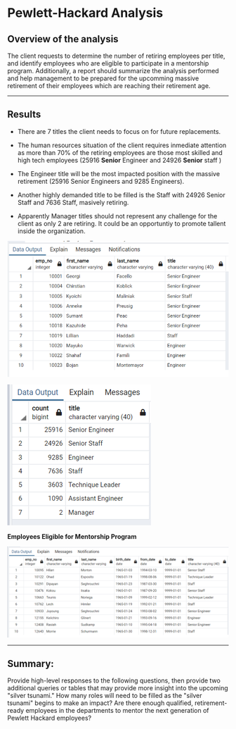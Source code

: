 # Pewlett-Hackard Analysis
## Overview of the analysis
The client requests to determine the number of retiring employees per title, and identify employees who are eligible to participate in a mentorship program. 
Additionally, a report should summarize the analysis performed and help management to be prepared for the upcomming massive retirement of their employees which are reaching their retirement age.  

---

## Results

+ There are 7 titles the client needs to focus on for future replacements. 

+ The human resources situation of the client requires inmediate attention as more than 70% of the retiring employees are those most skilled and high tech employees (25916 **Senior** Engineer and 24926 **Senior** staff )

+ The Engineer title will be the most impacted position with the massive retirement (25916 Senior Engineers and 9285 Engineers). 

+ Another highly demanded title to be filled is the Staff with 24926 Senior Staff and 7636 Staff, masively retiring.

+ Apparently Manager titles should not  represent any challenge for the client as only 2 are retiring. It could be an opportuntiy to promote tallent inside the organization.


![Unique_Titles](https://github.com/Connectime4ever/Pewlett-Hackard-Analysis/blob/main/Unique%20Titles.png)

![Retiring_Titles](https://github.com/Connectime4ever/Pewlett-Hackard-Analysis/blob/main/Retiring%20Titles.png)

**Employees Eligible for Mentorship Program**
    
![Mentorship_Eligibility_Table](https://github.com/Connectime4ever/Pewlett-Hackard-Analysis/blob/main/Mentorship%20Eligibility%20Table.png)

---
## Summary:
 Provide high-level responses to the following questions, then provide two additional queries or tables that may provide more insight into the upcoming "silver tsunami."
How many roles will need to be filled as the "silver tsunami" begins to make an impact?
Are there enough qualified, retirement-ready employees in the departments to mentor the next generation of Pewlett Hackard employees?